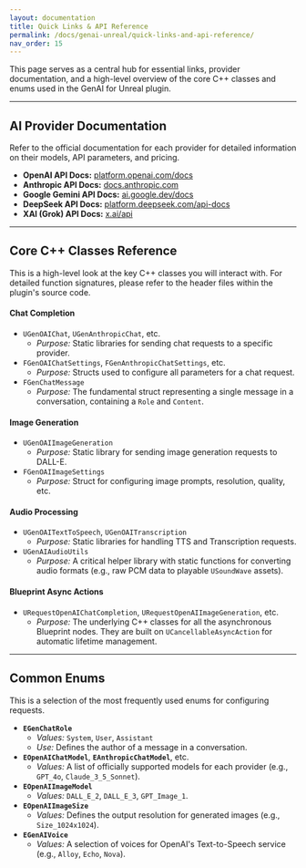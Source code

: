 ```yaml
---
layout: documentation
title: Quick Links & API Reference
permalink: /docs/genai-unreal/quick-links-and-api-reference/
nav_order: 15
---
```


This page serves as a central hub for essential links, provider documentation, and a high-level overview of the core C++ classes and enums used in the GenAI for Unreal plugin.

---

## AI Provider Documentation

Refer to the official documentation for each provider for detailed information on their models, API parameters, and pricing.

-   **OpenAI API Docs:** [platform.openai.com/docs](https://platform.openai.com/docs)
-   **Anthropic API Docs:** [docs.anthropic.com](https://docs.anthropic.com/)
-   **Google Gemini API Docs:** [ai.google.dev/docs](https://ai.google.dev/docs)
-   **DeepSeek API Docs:** [platform.deepseek.com/api-docs](https://platform.deepseek.com/api-docs)
-   **XAI (Grok) API Docs:** [x.ai/api](https://x.ai/api)

---

## Core C++ Classes Reference

This is a high-level look at the key C++ classes you will interact with. For detailed function signatures, please refer to the header files within the plugin's source code.

#### **Chat Completion**
-   `UGenOAIChat`, `UGenAnthropicChat`, etc.
    -   *Purpose:* Static libraries for sending chat requests to a specific provider.
-   `FGenOAIChatSettings`, `FGenAnthropicChatSettings`, etc.
    -   *Purpose:* Structs used to configure all parameters for a chat request.
-   `FGenChatMessage`
    -   *Purpose:* The fundamental struct representing a single message in a conversation, containing a `Role` and `Content`.

#### **Image Generation**
-   `UGenOAIImageGeneration`
    -   *Purpose:* Static library for sending image generation requests to DALL-E.
-   `FGenOAIImageSettings`
    -   *Purpose:* Struct for configuring image prompts, resolution, quality, etc.

#### **Audio Processing**
-   `UGenOAITextToSpeech`, `UGenOAITranscription`
    -   *Purpose:* Static libraries for handling TTS and Transcription requests.
-   `UGenAIAudioUtils`
    -   *Purpose:* A critical helper library with static functions for converting audio formats (e.g., raw PCM data to playable `USoundWave` assets).

#### **Blueprint Async Actions**
-   `URequestOpenAIChatCompletion`, `URequestOpenAIImageGeneration`, etc.
    -   *Purpose:* The underlying C++ classes for all the asynchronous Blueprint nodes. They are built on `UCancellableAsyncAction` for automatic lifetime management.

---

## Common Enums

This is a selection of the most frequently used enums for configuring requests.

-   **`EGenChatRole`**
    -   *Values:* `System`, `User`, `Assistant`
    -   *Use:* Defines the author of a message in a conversation.
-   **`EOpenAIChatModel`**, **`EAnthropicChatModel`**, etc.
    -   *Values:* A list of officially supported models for each provider (e.g., `GPT_4o`, `Claude_3_5_Sonnet`).
-   **`EOpenAIImageModel`**
    -   *Values:* `DALL_E_2`, `DALL_E_3`, `GPT_Image_1`.
-   **`EOpenAIImageSize`**
    -   *Values:* Defines the output resolution for generated images (e.g., `Size_1024x1024`).
-   **`EGenAIVoice`**
    -   *Values:* A selection of voices for OpenAI's Text-to-Speech service (e.g., `Alloy`, `Echo`, `Nova`).